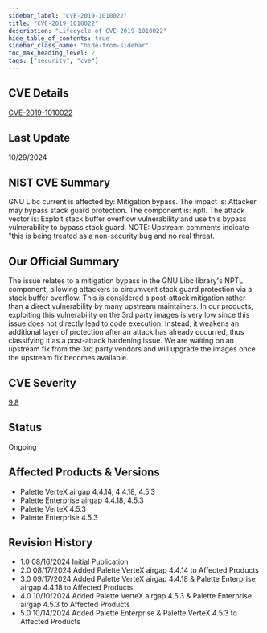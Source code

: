 ```yaml
---
sidebar_label: "CVE-2019-1010022"
title: "CVE-2019-1010022"
description: "Lifecycle of CVE-2019-1010022"
hide_table_of_contents: true
sidebar_class_name: "hide-from-sidebar"
toc_max_heading_level: 2
tags: ["security", "cve"]
---
```


## CVE Details

[CVE-2019-1010022](https://nvd.nist.gov/vuln/detail/CVE-2019-1010022)

## Last Update

10/29/2024

## NIST CVE Summary

GNU Libc current is affected by: Mitigation bypass. The impact is: Attacker may bypass stack guard protection. The
component is: nptl. The attack vector is: Exploit stack buffer overflow vulnerability and use this bypass vulnerability
to bypass stack guard. NOTE: Upstream comments indicate "this is being treated as a non-security bug and no real threat.

## Our Official Summary

The issue relates to a mitigation bypass in the GNU Libc library's NPTL component, allowing attackers to circumvent
stack guard protection via a stack buffer overflow. This is considered a post-attack mitigation rather than a direct
vulnerability by many upstream maintainers. In our products, exploiting this vulnerability on the 3rd party images is
very low since this issue does not directly lead to code execution. Instead, it weakens an additional layer of
protection after an attack has already occurred, thus classifying it as a post-attack hardening issue. We are waiting on
an upstream fix from the 3rd party vendors and will upgrade the images once the upstream fix becomes available.

## CVE Severity

[9.8](https://nvd.nist.gov/vuln/detail/CVE-2019-1010022)

## Status

Ongoing

## Affected Products & Versions

- Palette VerteX airgap 4.4.14, 4.4.18, 4.5.3
- Palette Enterprise airgap 4.4.18, 4.5.3
- Palette VerteX 4.5.3
- Palette Enterprise 4.5.3

## Revision History

- 1.0 08/16/2024 Initial Publication
- 2.0 08/17/2024 Added Palette VerteX airgap 4.4.14 to Affected Products
- 3.0 09/17/2024 Added Palette VerteX airgap 4.4.18 & Palette Enterprise airgap 4.4.18 to Affected Products
- 4.0 10/10/2024 Added Palette VerteX airgap 4.5.3 & Palette Enterprise airgap 4.5.3 to Affected Products
- 5.0 10/14/2024 Added Palette Enterprise & Palette VerteX 4.5.3 to Affected Products
